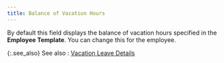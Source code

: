 ```yaml
---
title: Balance of Vacation Hours
---
```



By default this field displays the balance of vacation hours specified  in the **Employee Template**. You  can change this for the employee.


{:.see_also}
See also
: [Vacation  Leave Details](JavaScript:RelatedTopics1.Click())<!--Metadata type="DesignerControl" startspan
<object CLASSID="clsid:ADB880A6-D8FF-11CF-9377-00AA003B7A11"
	ID=RelatedTopics1
	TYPE="application/x-oleobject">
</object>-->

<object classid="clsid:ADB880A6-D8FF-11CF-9377-00AA003B7A11" id="RelatedTopics1" type="application/x-oleobject"> 
 <param name="Command" value="Related Topics">
<param name="Window" value="second">
<param name="Item1" value="Vacation Leave Details;{{site.prl_chm}}/misc/vacation_leave_details_2.html">
</object><!--Metadata type="DesignerControl" endspan-->
